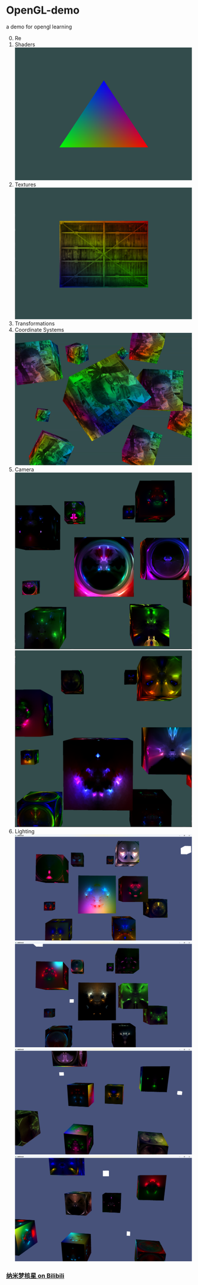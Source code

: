 # OpenGL-demo
a demo for opengl learning

0. Re
1. Shaders
![triangle](OpenGL/doc/triangle.png)
2. Textures
![container](OpenGL/doc/container.png)
3. Transformations
4. Coordinate Systems
![梦核龙猫](OpenGL/doc/cube1.1.png)
5. Camera
![赛博梦核星1A](OpenGL/doc/cube2.1.png)
![赛博梦核星1B](OpenGL/doc/cube2.2.png)
6. Lighting
![赛博梦核星2A](OpenGL/doc/cube3.1.png)
![赛博梦核星2B](OpenGL/doc/cube3.2.png)
![赛博梦核星2C](OpenGL/doc/cube3.3.png)
![赛博梦核星2D](OpenGL/doc/cube3.4.png)
### [纳米梦核星 on Bilibili](https://www.bilibili.com/video/BV1S9bjzHE8W)
